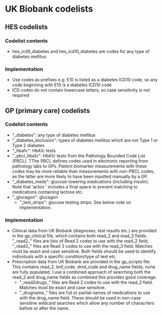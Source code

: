 # UK Biobank codelists

## HES codelists
### Codelist contents
* hes_icd9_diabetes and hes_icd10_diabetes are codes for any type of diabetes mellitus
### Implementation
* Use codes as prefixes e.g. E10 is listed as a diabetes ICD10 code, so any code beginning with E10 is a diabetes ICD10 code
* ICD codes do not contain lowercase letters, so case sensitivity is not required

## GP (primary care) codelists
### Codelist contents
* "\_diabetes": any type of diabetes mellitus
* "\_diabetes_exclusion": types of diabetes mellitus which are not Type 1 or Type 2 diabetes
* "\_hba1c": HbA1c tests
* "\_pbcl_hba1c": HbA1c tests from the Pathology Bounded Code List (PBCL). TThe PBCL defines codes used in electronic reporting from pathology labs to GPs. Patient biomarker measurements with these codes may be more reliable than measurements with non-PBCL codes, as the latter are more likely to have been inputted manually by a GP.
* "\_diabetes_meds": glucose-lowering medications (including insulin). Note that 'actos ' includes a final space to prevent matching to medications containing lactose etc.
* "\_glucagon": glucagon
  * "\_test_strips": glucose testing strips. See below note on implementation.
### Implementation
* Clinical data from UK Biobank (diagnoses, test results etc.) are provided in the gp_clinical file, which contains both read_2 and read_3 fields. "\_read2_" files are lists of Read 2 codes to use with the read_2 field; "\_read3_" files are Read 3 codes to use with the read_3 field. Matches must be exact and case sensitive. Both fields should be used to identify individuals with a specific condition/type of test etc.
* Prescription data from UK Biobank are provided in the gp_scripts file. This contains read_2, bnf_code, dmd_code and drug_name fields; none are fully populated. I use a combined approach of searching both the read_2 and drug_name fields as combined this provides good coverage.
  * "\_read2drugs_" files are Read 2 codes to use with the read_2 field. Matches must be exact and case sensitive.
  * "\_drugname_" files are full or partial names of medications to use with the drug_name field. These should be used in non-case sensitive wildcard searches which allow any number of characrters before or after the name.
